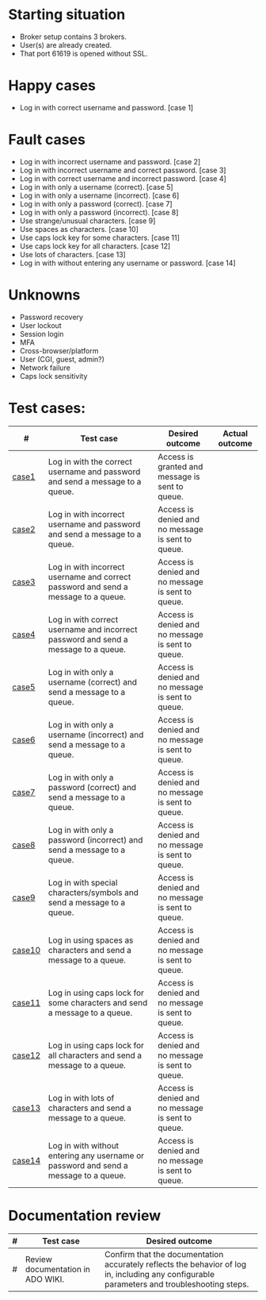 # Starting situation
- Broker setup contains 3 brokers. 
- User(s) are already created.
- That port 61619 is opened without SSL.

# Happy cases
- Log in with correct username and password. [case 1]

# Fault cases
- Log in with incorrect username and password. [case 2]
- Log in with incorrect username and correct password. [case 3]
- Log in with correct username and incorrect password. [case 4]
- Log in with only a username (correct). [case 5]
- Log in with only a username (incorrect). [case 6]
- Log in with only a password (correct). [case 7]
- Log in with only a password (incorrect). [case 8]
- Use strange/unusual characters. [case 9]
- Use spaces as characters. [case 10]
- Use caps lock key for some characters. [case 11]
- Use caps lock key for all characters. [case 12]
- Use lots of characters. [case 13]
- Log in with without entering any username or password. [case 14]

# Unknowns
- Password recovery
- User lockout
- Session login
- MFA
- Cross-browser/platform
- User  (CGI, guest, admin?)
- Network failure
- Caps lock sensitivity

# Test cases:
|#|Test case|Desired outcome|Actual outcome|
|---|---|---|---|
|[case1](case1_test.go)|Log in with the correct username and password and send a message to a queue.|Access is granted and message is sent to queue.||
|[case2](case2_test.go)|Log in with incorrect username and password and send a message to a queue.|Access is denied and no message is sent to queue.||
|[case3](case3_test.go)|Log in with incorrect username and correct password and send a message to a queue.|Access is denied and no message is sent to queue.||
|[case4](case4_test.go)|Log in with correct username and incorrect password and send a message to a queue.|Access is denied and no message is sent to queue.||
|[case5](case5_test.go)|Log in with only a username (correct) and send a message to a queue.|Access is denied and no message is sent to queue.||
|[case6](case6_test.go)|Log in with only a username (incorrect) and send a message to a queue.|Access is denied and no message is sent to queue.||
|[case7](case7_test.go)|Log in with only a password (correct) and send a message to a queue.|Access is denied and no message is sent to queue.||
|[case8](case8_test.go)|Log in with only a password (incorrect) and send a message to a queue.|Access is denied and no message is sent to queue.||
|[case9](case9_test.go)|Log in with special characters/symbols and send a message to a queue.|Access is denied and no message is sent to queue.||
|[case10](case10_test.go)|Log in using spaces as characters and send a message to a queue.|Access is denied and no message is sent to queue.||
|[case11](case11_test.go)|Log in using caps lock for some characters and send a message to a queue.|Access is denied and no message is sent to queue.||
|[case12](case12_test.go)|Log in using caps lock for all characters and send a message to a queue.|Access is denied and no message is sent to queue.||
|[case13](case13_test.go)|Log in with lots of characters and send a message to a queue.|Access is denied and no message is sent to queue.||
|[case14](case14_test.go)|Log in with without entering any username or password and send a message to a queue.|Access is denied and no message is sent to queue.||

# Documentation review
| # | Test case | Desired outcome |
| --- | --- | --- | 
| # | Review documentation in ADO WIKI. | Confirm that the documentation accurately reflects the behavior of log in, including any configurable parameters and troubleshooting steps. | 